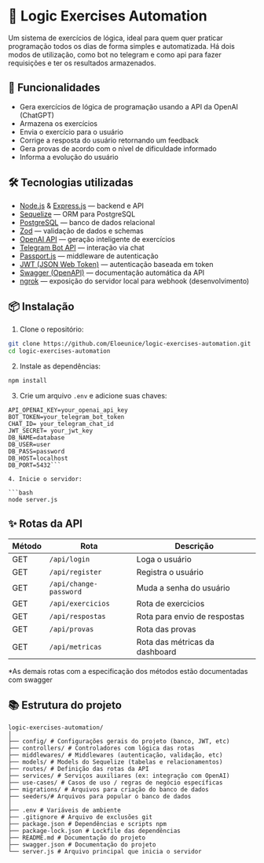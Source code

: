 ﻿# 🤖 Logic Exercises Automation

Um sistema de exercícios de lógica, ideal para quem quer praticar programação todos os dias de forma simples e automatizada.
Há dois modos de utilização, como bot no telegram e como api para fazer requisições e ter os resultados armazenados.

## 🚀 Funcionalidades

- Gera exercícios de lógica de programação usando a API da OpenAI (ChatGPT)
- Armazena os exercícios
- Envia o exercício para o usuário
- Corrige a resposta do usuário retornando um feedback
- Gera provas de acordo com o nível de dificuldade informado
- Informa a evolução do usuário

## 🛠️ Tecnologias utilizadas

- [Node.js](https://nodejs.org/) & [Express.js](https://expressjs.com/) — backend e API  
- [Sequelize](https://sequelize.org/) — ORM para PostgreSQL  
- [PostgreSQL](https://www.postgresql.org/) — banco de dados relacional  
- [Zod](https://zod.dev/) — validação de dados e schemas  
- [OpenAI API](https://platform.openai.com/) — geração inteligente de exercícios  
- [Telegram Bot API](https://core.telegram.org/bots/api) — interação via chat  
- [Passport.js](http://www.passportjs.org/) — middleware de autenticação  
- [JWT (JSON Web Token)](https://jwt.io/) — autenticação baseada em token  
- [Swagger (OpenAPI)](https://swagger.io/specification/) — documentação automática da API  
- [ngrok](https://ngrok.com/) — exposição do servidor local para webhook (desenvolvimento)  


## 📦 Instalação

1. Clone o repositório:

```bash
git clone https://github.com/Eloeunice/logic-exercises-automation.git
cd logic-exercises-automation
```

2. Instale as dependências:

```bash
npm install
```

3. Crie um arquivo `.env` e adicione suas chaves:

```env
API_OPENAI_KEY=your_openai_api_key
BOT_TOKEN=your_telegram_bot_token
CHAT_ID= your_telegram_chat_id
JWT_SECRET= your_jwt_key
DB_NAME=database
DB_USER=user
DB_PASS=password
DB_HOST=localhost
DB_PORT=5432```

4. Inicie o servidor:

```bash
node server.js
```

## ✨ Rotas da API

| Método | Rota                 | Descrição                         |
|--------|----------------------|----------------------------------|
| GET    | `/api/login`     | Loga o usuário        |
| GET    | `/api/register`     | Registra o usuário      |
| GET    | `/api/change-password` | Muda a senha do usuário        |
| GET   | `/api/exercicios`     | Rota de exercicios           |
| GET    | `/api/respostas` | Rota para envio de respostas |
| GET   | `/api/provas`    | Rota das provas         |
| GET   | `/api/metricas` | Rota das métricas da dashboard            |

*As demais rotas com a especificação dos métodos estão documentadas com swagger

## 📚 Estrutura do projeto

```
logic-exercises-automation/
│
├── config/ # Configurações gerais do projeto (banco, JWT, etc)
├── controllers/ # Controladores com lógica das rotas
├── middlewares/ # Middlewares (autenticação, validação, etc)
├── models/ # Models do Sequelize (tabelas e relacionamentos)
├── routes/ # Definição das rotas da API
├── services/ # Serviços auxiliares (ex: integração com OpenAI)
├── use-cases/ # Casos de uso / regras de negócio específicas
├── migrations/ # Arquivos para criação do banco de dados
├── seeders/# Arquivos para popular o banco de dados
│
├── .env # Variáveis de ambiente
├── .gitignore # Arquivo de exclusões git
├── package.json # Dependências e scripts npm
├── package-lock.json # Lockfile das dependências
├── README.md # Documentação do projeto
├── swagger.json # Documentação do projeto
└── server.js # Arquivo principal que inicia o servidor
```
